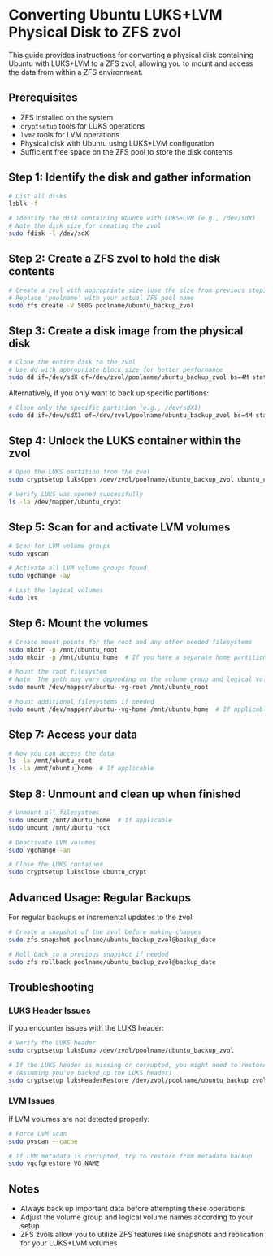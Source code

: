 # Converting Ubuntu LUKS+LVM Physical Disk to ZFS zvol

This guide provides instructions for converting a physical disk containing Ubuntu with LUKS+LVM to a ZFS zvol, allowing you to mount and access the data from within a ZFS environment.

## Prerequisites

- ZFS installed on the system
- `cryptsetup` tools for LUKS operations
- `lvm2` tools for LVM operations
- Physical disk with Ubuntu using LUKS+LVM configuration
- Sufficient free space on the ZFS pool to store the disk contents

## Step 1: Identify the disk and gather information

```bash
# List all disks
lsblk -f

# Identify the disk containing Ubuntu with LUKS+LVM (e.g., /dev/sdX)
# Note the disk size for creating the zvol
sudo fdisk -l /dev/sdX
```

## Step 2: Create a ZFS zvol to hold the disk contents

```bash
# Create a zvol with appropriate size (use the size from previous step)
# Replace 'poolname' with your actual ZFS pool name
sudo zfs create -V 500G poolname/ubuntu_backup_zvol
```

## Step 3: Create a disk image from the physical disk

```bash
# Clone the entire disk to the zvol
# Use dd with appropriate block size for better performance
sudo dd if=/dev/sdX of=/dev/zvol/poolname/ubuntu_backup_zvol bs=4M status=progress
```

Alternatively, if you only want to back up specific partitions:

```bash
# Clone only the specific partition (e.g., /dev/sdX1)
sudo dd if=/dev/sdX1 of=/dev/zvol/poolname/ubuntu_backup_zvol bs=4M status=progress
```

## Step 4: Unlock the LUKS container within the zvol

```bash
# Open the LUKS partition from the zvol
sudo cryptsetup luksOpen /dev/zvol/poolname/ubuntu_backup_zvol ubuntu_crypt

# Verify LUKS was opened successfully
ls -la /dev/mapper/ubuntu_crypt
```

## Step 5: Scan for and activate LVM volumes

```bash
# Scan for LVM volume groups
sudo vgscan

# Activate all LVM volume groups found
sudo vgchange -ay

# List the logical volumes
sudo lvs
```

## Step 6: Mount the volumes

```bash
# Create mount points for the root and any other needed filesystems
sudo mkdir -p /mnt/ubuntu_root
sudo mkdir -p /mnt/ubuntu_home  # If you have a separate home partition

# Mount the root filesystem
# Note: The path may vary depending on the volume group and logical volume names
sudo mount /dev/mapper/ubuntu--vg-root /mnt/ubuntu_root

# Mount additional filesystems if needed
sudo mount /dev/mapper/ubuntu--vg-home /mnt/ubuntu_home  # If applicable
```

## Step 7: Access your data

```bash
# Now you can access the data
ls -la /mnt/ubuntu_root
ls -la /mnt/ubuntu_home  # If applicable
```

## Step 8: Unmount and clean up when finished

```bash
# Unmount all filesystems
sudo umount /mnt/ubuntu_home  # If applicable
sudo umount /mnt/ubuntu_root

# Deactivate LVM volumes
sudo vgchange -an

# Close the LUKS container
sudo cryptsetup luksClose ubuntu_crypt
```

## Advanced Usage: Regular Backups

For regular backups or incremental updates to the zvol:

```bash
# Create a snapshot of the zvol before making changes
sudo zfs snapshot poolname/ubuntu_backup_zvol@backup_date

# Roll back to a previous snapshot if needed
sudo zfs rollback poolname/ubuntu_backup_zvol@backup_date
```

## Troubleshooting

### LUKS Header Issues

If you encounter issues with the LUKS header:

```bash
# Verify the LUKS header
sudo cryptsetup luksDump /dev/zvol/poolname/ubuntu_backup_zvol

# If the LUKS header is missing or corrupted, you might need to restore from backup
# (Assuming you've backed up the LUKS header)
sudo cryptsetup luksHeaderRestore /dev/zvol/poolname/ubuntu_backup_zvol --header-backup-file luks-header-backup
```

### LVM Issues

If LVM volumes are not detected properly:

```bash
# Force LVM scan
sudo pvscan --cache

# If LVM metadata is corrupted, try to restore from metadata backup
sudo vgcfgrestore VG_NAME
```

## Notes

- Always back up important data before attempting these operations
- Adjust the volume group and logical volume names according to your setup
- ZFS zvols allow you to utilize ZFS features like snapshots and replication for your LUKS+LVM volumes